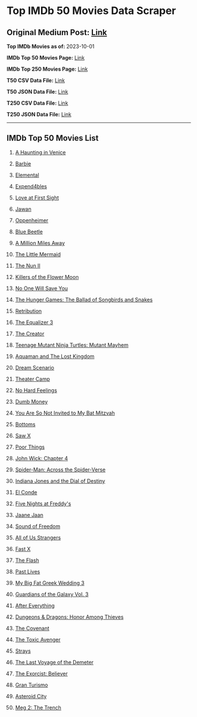 # Top IMDb 50 Movies Data Scraper

## Original Medium Post: [Link](https://medium.com/@nishantsahoo/which-movie-should-i-watch-5c83a3c0f5b1)

**Top IMDb Movies as of:** 2023-10-01

**IMDb Top 50 Movies Page:** [Link](http://www.imdb.com/search/title?release_date=2023,2023&title_type=feature)

**IMDb Top 250 Movies Page:** [Link](https://www.imdb.com/chart/top/)

**T50 CSV Data File:** [Link](/Data/T50/data.csv)

**T50 JSON Data File:** [Link](/Data/T50/data.json)

**T250 CSV Data File:** [Link](/Data/T250/data.csv)

**T250 JSON Data File:** [Link](/Data/T250/data.json)

---

## IMDb Top 50 Movies List

1. [A Haunting in Venice](https://www.imdb.com/title/tt22687790/?ref_=adv_li_tt)

2. [Barbie](https://www.imdb.com/title/tt1517268/?ref_=adv_li_tt)

3. [Elemental](https://www.imdb.com/title/tt15789038/?ref_=adv_li_tt)

4. [Expend4bles](https://www.imdb.com/title/tt3291150/?ref_=adv_li_tt)

5. [Love at First Sight](https://www.imdb.com/title/tt13444014/?ref_=adv_li_tt)

6. [Jawan](https://www.imdb.com/title/tt15354916/?ref_=adv_li_tt)

7. [Oppenheimer](https://www.imdb.com/title/tt15398776/?ref_=adv_li_tt)

8. [Blue Beetle](https://www.imdb.com/title/tt9362930/?ref_=adv_li_tt)

9. [A Million Miles Away](https://www.imdb.com/title/tt21940010/?ref_=adv_li_tt)

10. [The Little Mermaid](https://www.imdb.com/title/tt5971474/?ref_=adv_li_tt)

11. [The Nun II](https://www.imdb.com/title/tt10160976/?ref_=adv_li_tt)

12. [Killers of the Flower Moon](https://www.imdb.com/title/tt5537002/?ref_=adv_li_tt)

13. [No One Will Save You](https://www.imdb.com/title/tt14509110/?ref_=adv_li_tt)

14. [The Hunger Games: The Ballad of Songbirds and Snakes](https://www.imdb.com/title/tt10545296/?ref_=adv_li_tt)

15. [Retribution](https://www.imdb.com/title/tt6906292/?ref_=adv_li_tt)

16. [The Equalizer 3](https://www.imdb.com/title/tt17024450/?ref_=adv_li_tt)

17. [The Creator](https://www.imdb.com/title/tt11858890/?ref_=adv_li_tt)

18. [Teenage Mutant Ninja Turtles: Mutant Mayhem](https://www.imdb.com/title/tt8589698/?ref_=adv_li_tt)

19. [Aquaman and The Lost Kingdom](https://www.imdb.com/title/tt9663764/?ref_=adv_li_tt)

20. [Dream Scenario](https://www.imdb.com/title/tt21942866/?ref_=adv_li_tt)

21. [Theater Camp](https://www.imdb.com/title/tt21232992/?ref_=adv_li_tt)

22. [No Hard Feelings](https://www.imdb.com/title/tt15671028/?ref_=adv_li_tt)

23. [Dumb Money](https://www.imdb.com/title/tt13957560/?ref_=adv_li_tt)

24. [You Are So Not Invited to My Bat Mitzvah](https://www.imdb.com/title/tt21276878/?ref_=adv_li_tt)

25. [Bottoms](https://www.imdb.com/title/tt17527468/?ref_=adv_li_tt)

26. [Saw X](https://www.imdb.com/title/tt21807222/?ref_=adv_li_tt)

27. [Poor Things](https://www.imdb.com/title/tt14230458/?ref_=adv_li_tt)

28. [John Wick: Chapter 4](https://www.imdb.com/title/tt10366206/?ref_=adv_li_tt)

29. [Spider-Man: Across the Spider-Verse](https://www.imdb.com/title/tt9362722/?ref_=adv_li_tt)

30. [Indiana Jones and the Dial of Destiny](https://www.imdb.com/title/tt1462764/?ref_=adv_li_tt)

31. [El Conde](https://www.imdb.com/title/tt21113540/?ref_=adv_li_tt)

32. [Five Nights at Freddy's](https://www.imdb.com/title/tt4589218/?ref_=adv_li_tt)

33. [Jaane Jaan](https://www.imdb.com/title/tt15748830/?ref_=adv_li_tt)

34. [Sound of Freedom](https://www.imdb.com/title/tt7599146/?ref_=adv_li_tt)

35. [All of Us Strangers](https://www.imdb.com/title/tt21192142/?ref_=adv_li_tt)

36. [Fast X](https://www.imdb.com/title/tt5433140/?ref_=adv_li_tt)

37. [The Flash](https://www.imdb.com/title/tt0439572/?ref_=adv_li_tt)

38. [Past Lives](https://www.imdb.com/title/tt13238346/?ref_=adv_li_tt)

39. [My Big Fat Greek Wedding 3](https://www.imdb.com/title/tt21103300/?ref_=adv_li_tt)

40. [Guardians of the Galaxy Vol. 3](https://www.imdb.com/title/tt6791350/?ref_=adv_li_tt)

41. [After Everything](https://www.imdb.com/title/tt15334488/?ref_=adv_li_tt)

42. [Dungeons & Dragons: Honor Among Thieves](https://www.imdb.com/title/tt2906216/?ref_=adv_li_tt)

43. [The Covenant](https://www.imdb.com/title/tt4873118/?ref_=adv_li_tt)

44. [The Toxic Avenger](https://www.imdb.com/title/tt1633359/?ref_=adv_li_tt)

45. [Strays](https://www.imdb.com/title/tt15153532/?ref_=adv_li_tt)

46. [The Last Voyage of the Demeter](https://www.imdb.com/title/tt1001520/?ref_=adv_li_tt)

47. [The Exorcist: Believer](https://www.imdb.com/title/tt12921446/?ref_=adv_li_tt)

48. [Gran Turismo](https://www.imdb.com/title/tt4495098/?ref_=adv_li_tt)

49. [Asteroid City](https://www.imdb.com/title/tt14230388/?ref_=adv_li_tt)

50. [Meg 2: The Trench](https://www.imdb.com/title/tt9224104/?ref_=adv_li_tt)
